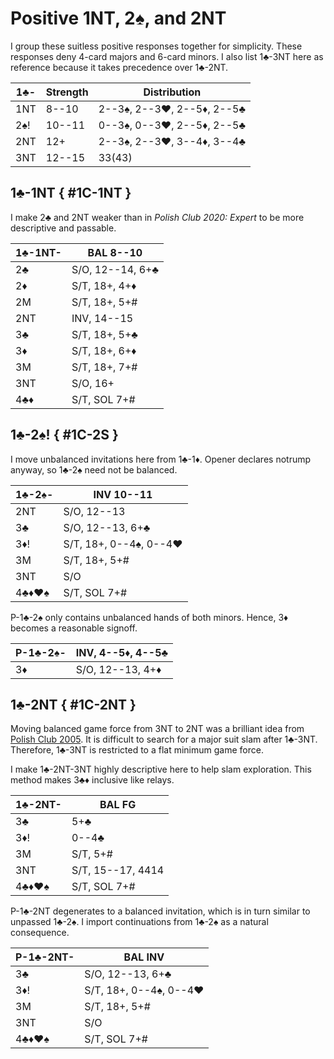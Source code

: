 # Positive 1NT, 2♠, and 2NT

I group these suitless positive responses together for simplicity. These
responses deny 4-card majors and 6-card minors.  I also list 1♣-3NT here as
reference because it takes precedence over 1♣-2NT.

| 1♣- | Strength | Distribution |
|-----|----------|--------------|
| 1NT |  8--10   | 2--3♠, 2--3♥, 2--5♦, 2--5♣
| 2♠! | 10--11   | 0--3♠, 0--3♥, 2--5♦, 2--5♣
| 2NT | 12+      | 2--3♠, 2--3♥, 3--4♦, 3--4♣
| 3NT | 12--15   | 33(43)

## 1♣-1NT { #1C-1NT }

I make 2♣ and 2NT weaker than in *Polish Club 2020: Expert* to be more
descriptive and passable.

| 1♣-1NT- | BAL 8--10 |
|---------|-----------|
| 2♣      | S/O, 12--14, 6+♣
| 2♦      | S/T, 18+, 4+♦
| 2M      | S/T, 18+, 5+#
| 2NT     | INV, 14--15
| 3♣      | S/T, 18+, 5+♣
| 3♦      | S/T, 18+, 6+♦
| 3M      | S/T, 18+, 7+#
| 3NT     | S/O, 16+
| 4♣♦     | S/T, SOL 7+#

## 1♣-2♠! { #1C-2S }

I move unbalanced invitations here from 1♣-1♦.  Opener declares notrump anyway,
so 1♣-2♠ need not be balanced.

| 1♣-2♠- | INV 10--11 |
|--------|------------|
| 2NT    | S/O, 12--13
| 3♣     | S/O, 12--13, 6+♣
| 3♦!    | S/T, 18+, 0--4♠, 0--4♥
| 3M     | S/T, 18+, 5+#
| 3NT    | S/O
| 4♣♦♥♠  | S/T, SOL 7+#

P-1♣-2♠ only contains unbalanced hands of both minors.  Hence, 3♦ becomes a
reasonable signoff.

| P-1♣-2♠- | INV, 4--5♦, 4--5♣ |
|----------|-------------------|
| 3♦       | S/O, 12--13, 4+♦

## 1♣-2NT { #1C-2NT }

Moving balanced game force from 3NT to 2NT was a brilliant idea from
[Polish Club 2005][wj05].  It is difficult to search for a major suit slam after
1♣-3NT.  Therefore, 1♣-3NT is restricted to a flat minimum game force.

[wj05]: https://bridgewithdan.com/wp-content/uploads/2019/07/WJ2005webpage.htm

I make 1♣-2NT-3NT highly descriptive here to help slam exploration.  This method
makes 3♣♦ inclusive like relays.

| 1♣-2NT- | BAL FG |
|---------|--------|
| 3♣      | 5+♣
| 3♦!     | 0--4♣
| 3M      | S/T, 5+#
| 3NT     | S/T, 15--17, 4414
| 4♣♦♥♠   | S/T, SOL 7+#

P-1♣-2NT degenerates to a balanced invitation, which is in turn similar to
unpassed 1♣-2♠.  I import continuations from 1♣-2♠ as a natural consequence.

| P-1♣-2NT- | BAL INV |
|-----------|---------|
| 3♣        | S/O, 12--13, 6+♣
| 3♦!       | S/T, 18+, 0--4♠, 0--4♥
| 3M        | S/T, 18+, 5+#
| 3NT       | S/O
| 4♣♦♥♠     | S/T, SOL 7+#